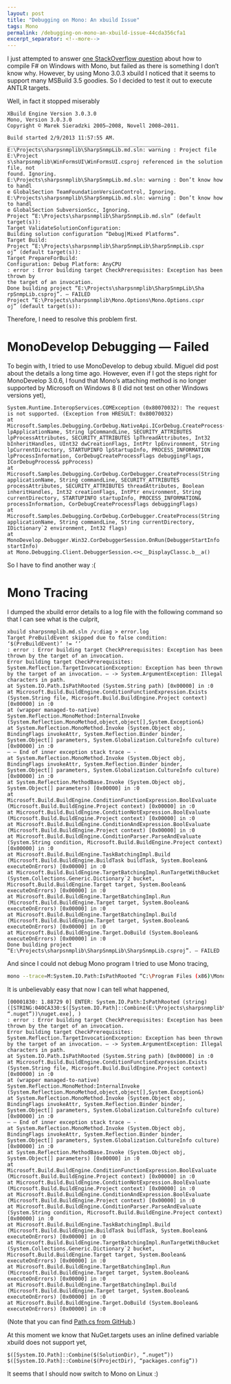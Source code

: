 ```yaml
---
layout: post
title: "Debugging on Mono: An xbuild Issue"
tags: Mono
permalink: /debugging-on-mono-an-xbuild-issue-44cda356cfa1
excerpt_separator: <!--more-->
---
```

I just attempted to answer [one StackOverflow question](http://stackoverflow.com/questions/14678414/installing-f-3-windows-xp-using-mono/14679719#14679719) about how to compile F# on Windows with Mono, but failed as there is something I don’t know why. However, by using Mono 3.0.3 xbuild I noticed that it seems to support many MSBuild 3.5 goodies. So I decided to test it out to execute ANTLR targets.
<!--more-->

Well, in fact it stopped miserably

```
XBuild Engine Version 3.0.3.0
Mono, Version 3.0.3.0
Copyright © Marek Sieradzki 2005–2008, Novell 2008–2011.

Build started 2/9/2013 11:57:55 AM.
__________________________________________________
E:\Projects\sharpsnmplib\SharpSnmpLib.md.sln: warning : Project file E:\Project
s\sharpsnmplib\WinFormsUI\WinFormsUI.csproj referenced in the solution file, not
found. Ignoring.
E:\Projects\sharpsnmplib\SharpSnmpLib.md.sln: warning : Don’t know how to handl
e GlobalSection TeamFoundationVersionControl, Ignoring.
E:\Projects\sharpsnmplib\SharpSnmpLib.md.sln: warning : Don’t know how to handl
e GlobalSection SubversionScc, Ignoring.
Project “E:\Projects\sharpsnmplib\SharpSnmpLib.md.sln” (default target(s)):
Target ValidateSolutionConfiguration:
Building solution configuration “Debug|Mixed Platforms”.
Target Build:
Project “E:\Projects\sharpsnmplib\SharpSnmpLib\SharpSnmpLib.cspr
oj” (default target(s)):
Target PrepareForBuild:
Configuration: Debug Platform: AnyCPU
: error : Error building target CheckPrerequisites: Exception has been thrown by
the target of an invocation.
Done building project “E:\Projects\sharpsnmplib\SharpSnmpLib\Sha
rpSnmpLib.csproj”. — FAILED
Project “E:\Projects\sharpsnmplib\Mono.Options\Mono.Options.cspr
oj” (default target(s)):
```

Therefore, I need to resolve this problem first.

# MonoDevelop Debugging — Failed
To begin with, I tried to use MonoDevelop to debug xbuild. Miguel did post about the details a long time ago. However, even if I got the steps right for MonoDevelop 3.0.6, I found that Mono’s attaching method is no longer supported by Microsoft on Windows 8 (I did not test on other Windows versions yet),

```
System.Runtime.InteropServices.COMException (0x80070032): The request is not supported. (Exception from HRESULT: 0x80070032)
at Microsoft.Samples.Debugging.CorDebug.NativeApi.ICorDebug.CreateProcess(String lpApplicationName, String lpCommandLine, SECURITY_ATTRIBUTES lpProcessAttributes, SECURITY_ATTRIBUTES lpThreadAttributes, Int32 bInheritHandles, UInt32 dwCreationFlags, IntPtr lpEnvironment, String lpCurrentDirectory, STARTUPINFO lpStartupInfo, PROCESS_INFORMATION lpProcessInformation, CorDebugCreateProcessFlags debuggingFlags, ICorDebugProcess& ppProcess)
at Microsoft.Samples.Debugging.CorDebug.CorDebugger.CreateProcess(String applicationName, String commandLine, SECURITY_ATTRIBUTES processAttributes, SECURITY_ATTRIBUTES threadAttributes, Boolean inheritHandles, Int32 creationFlags, IntPtr environment, String currentDirectory, STARTUPINFO startupInfo, PROCESS_INFORMATION& processInformation, CorDebugCreateProcessFlags debuggingFlags)
at Microsoft.Samples.Debugging.CorDebug.CorDebugger.CreateProcess(String applicationName, String commandLine, String currentDirectory, IDictionary`2 environment, Int32 flags)
at MonoDevelop.Debugger.Win32.CorDebuggerSession.OnRun(DebuggerStartInfo startInfo)
at Mono.Debugging.Client.DebuggerSession.<>c__DisplayClassc.b__a()
```
So I have to find another way :(

# Mono Tracing
I dumped the xbuild error details to a log file with the following command so that I can see what is the culprit,

```
xbuild sharpsnmplib.md.sln /v:diag > error.log
Target PreBuildEvent skipped due to false condition: ‘$(PreBuildEvent)’ != ‘’
: error : Error building target CheckPrerequisites: Exception has been thrown by the target of an invocation.
Error building target CheckPrerequisites: System.Reflection.TargetInvocationException: Exception has been thrown by the target of an invocation. — -> System.ArgumentException: Illegal characters in path.
at System.IO.Path.IsPathRooted (System.String path) [0x00000] in :0
at Microsoft.Build.BuildEngine.ConditionFunctionExpression.Exists (System.String file, Microsoft.Build.BuildEngine.Project context) [0x00000] in :0
at (wrapper managed-to-native) System.Reflection.MonoMethod:InternalInvoke (System.Reflection.MonoMethod,object,object[],System.Exception&)
at System.Reflection.MonoMethod.Invoke (System.Object obj, BindingFlags invokeAttr, System.Reflection.Binder binder, System.Object[] parameters, System.Globalization.CultureInfo culture) [0x00000] in :0
— — End of inner exception stack trace — -
at System.Reflection.MonoMethod.Invoke (System.Object obj, BindingFlags invokeAttr, System.Reflection.Binder binder, System.Object[] parameters, System.Globalization.CultureInfo culture) [0x00000] in :0
at System.Reflection.MethodBase.Invoke (System.Object obj, System.Object[] parameters) [0x00000] in :0
at Microsoft.Build.BuildEngine.ConditionFunctionExpression.BoolEvaluate (Microsoft.Build.BuildEngine.Project context) [0x00000] in :0
at Microsoft.Build.BuildEngine.ConditionNotExpression.BoolEvaluate (Microsoft.Build.BuildEngine.Project context) [0x00000] in :0
at Microsoft.Build.BuildEngine.ConditionAndExpression.BoolEvaluate (Microsoft.Build.BuildEngine.Project context) [0x00000] in :0
at Microsoft.Build.BuildEngine.ConditionParser.ParseAndEvaluate (System.String condition, Microsoft.Build.BuildEngine.Project context) [0x00000] in :0
at Microsoft.Build.BuildEngine.TaskBatchingImpl.Build (Microsoft.Build.BuildEngine.BuildTask buildTask, System.Boolean& executeOnErrors) [0x00000] in :0
at Microsoft.Build.BuildEngine.TargetBatchingImpl.RunTargetWithBucket (System.Collections.Generic.Dictionary`2 bucket, Microsoft.Build.BuildEngine.Target target, System.Boolean& executeOnErrors) [0x00000] in :0
at Microsoft.Build.BuildEngine.TargetBatchingImpl.Run (Microsoft.Build.BuildEngine.Target target, System.Boolean& executeOnErrors) [0x00000] in :0
at Microsoft.Build.BuildEngine.TargetBatchingImpl.Build (Microsoft.Build.BuildEngine.Target target, System.Boolean& executeOnErrors) [0x00000] in :0
at Microsoft.Build.BuildEngine.Target.DoBuild (System.Boolean& executeOnErrors) [0x00000] in :0
Done building project “E:\Projects\sharpsnmplib\SharpSnmpLib\SharpSnmpLib.csproj”. — FAILED
```

And since I could not debug Mono program I tried to use Mono tracing,

``` bash
mono --trace=M:System.IO.Path:IsPathRooted “C:\Program Files (x86)\Mono-3.0.3\lib\mono\4.5\xbuild.exe” SharpSnmpLib.md.sln /v:diag > details.log
```

It is unbelievably easy that now I can tell what happened,

```
[00001830: 1.88729 0] ENTER: System.IO.Path:IsPathRooted (string)([STRING:040CA330:$([System.IO.Path]::Combine(E:\Projects\sharpsnmplib\, “.nuget”))\nuget.exe], )
: error : Error building target CheckPrerequisites: Exception has been thrown by the target of an invocation.
Error building target CheckPrerequisites: System.Reflection.TargetInvocationException: Exception has been thrown by the target of an invocation. — -> System.ArgumentException: Illegal characters in path.
at System.IO.Path.IsPathRooted (System.String path) [0x00000] in :0
at Microsoft.Build.BuildEngine.ConditionFunctionExpression.Exists (System.String file, Microsoft.Build.BuildEngine.Project context) [0x00000] in :0
at (wrapper managed-to-native) System.Reflection.MonoMethod:InternalInvoke (System.Reflection.MonoMethod,object,object[],System.Exception&)
at System.Reflection.MonoMethod.Invoke (System.Object obj, BindingFlags invokeAttr, System.Reflection.Binder binder, System.Object[] parameters, System.Globalization.CultureInfo culture) [0x00000] in :0
— — End of inner exception stack trace — -
at System.Reflection.MonoMethod.Invoke (System.Object obj, BindingFlags invokeAttr, System.Reflection.Binder binder, System.Object[] parameters, System.Globalization.CultureInfo culture) [0x00000] in :0
at System.Reflection.MethodBase.Invoke (System.Object obj, System.Object[] parameters) [0x00000] in :0
at Microsoft.Build.BuildEngine.ConditionFunctionExpression.BoolEvaluate (Microsoft.Build.BuildEngine.Project context) [0x00000] in :0
at Microsoft.Build.BuildEngine.ConditionNotExpression.BoolEvaluate (Microsoft.Build.BuildEngine.Project context) [0x00000] in :0
at Microsoft.Build.BuildEngine.ConditionAndExpression.BoolEvaluate (Microsoft.Build.BuildEngine.Project context) [0x00000] in :0
at Microsoft.Build.BuildEngine.ConditionParser.ParseAndEvaluate (System.String condition, Microsoft.Build.BuildEngine.Project context) [0x00000] in :0
at Microsoft.Build.BuildEngine.TaskBatchingImpl.Build (Microsoft.Build.BuildEngine.BuildTask buildTask, System.Boolean& executeOnErrors) [0x00000] in :0
at Microsoft.Build.BuildEngine.TargetBatchingImpl.RunTargetWithBucket (System.Collections.Generic.Dictionary`2 bucket, Microsoft.Build.BuildEngine.Target target, System.Boolean& executeOnErrors) [0x00000] in :0
at Microsoft.Build.BuildEngine.TargetBatchingImpl.Run (Microsoft.Build.BuildEngine.Target target, System.Boolean& executeOnErrors) [0x00000] in :0
at Microsoft.Build.BuildEngine.TargetBatchingImpl.Build (Microsoft.Build.BuildEngine.Target target, System.Boolean& executeOnErrors) [0x00000] in :0
at Microsoft.Build.BuildEngine.Target.DoBuild (System.Boolean& executeOnErrors) [0x00000] in :0
```

(Note that you can find [Path.cs from GitHub](https://github.com/mono/mono/blob/master/mcs/class/corlib/System.IO/Path.cs).)

At this moment we know that NuGet.targets uses an inline defined variable xbuild does not support yet,

```
$([System.IO.Path]::Combine($(SolutionDir), “.nuget”))
$([System.IO.Path]::Combine($(ProjectDir), “packages.config”))
```
It seems that I should now switch to Mono on Linux :)
